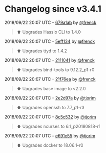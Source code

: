 # Changelog since v3.4.1

2018/09/22 20:07 UTC - [679a1ab](https://github.com/hassio-addons/addon-ssh/commit/679a1aba1df580dc3fb20b7165e43355643cfc87) by [@frenck](https://github.com/frenck)
> :arrow_up: Upgrades Hassio CLI to 1.4.0 

2018/09/22 20:07 UTC - [5eff134](https://github.com/hassio-addons/addon-ssh/commit/5eff1345b271a019fa9a4fd004155da9b4451d19) by [@frenck](https://github.com/frenck)
> :arrow_up: Upgrades ttyd to 1.4.2 

2018/09/22 20:07 UTC - [2111041](https://github.com/hassio-addons/addon-ssh/commit/2111041a0aedf8896ce6bbab7b4b2d4ee56a9f1f) by [@frenck](https://github.com/frenck)
> :arrow_up: Upgrades bind-tools to 9.12.2_p1-r0 

2018/09/22 20:07 UTC - [21f76ea](https://github.com/hassio-addons/addon-ssh/commit/21f76ea38b89a5989f9efecdd9e482f5fd6340f9) by [@frenck](https://github.com/frenck)
> :arrow_up: Upgrades base image to v2.2.0 

2018/09/22 20:07 UTC - [2e2d97a](https://github.com/hassio-addons/addon-ssh/commit/2e2d97ac25c3cca4acf6b2d2d81ec1bb8ad43fdc) by [@tjorim](https://github.com/tjorim)
> ⬆️ Upgrades openssh to 7.7_p1-r3 

2018/09/22 20:07 UTC - [8c5c532](https://github.com/hassio-addons/addon-ssh/commit/8c5c53271a7b48facb8127d015532db05d90d894) by [@tjorim](https://github.com/tjorim)
> ⬆️ Upgrades ncurses to 6.1_p20180818-r1 

2018/09/22 20:07 UTC - [e691c55](https://github.com/hassio-addons/addon-ssh/commit/e691c5547ae11b1b317ffe5bf7e4285ab7c7b16e) by [@tjorim](https://github.com/tjorim)
> ⬆️ Upgrades docker to 18.06.1-r0 

